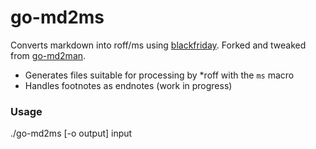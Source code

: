 go-md2ms
=========

Converts markdown into roff/ms using [blackfriday](https://github.com/russross/blackfriday). Forked and tweaked from [go-md2man](https://github.com/cpuguy83/go-md2man).

* Generates files suitable for processing by *roff with the `ms` macro
* Handles footnotes as endnotes (work in progress)

### Usage

./go-md2ms [-o output] input
